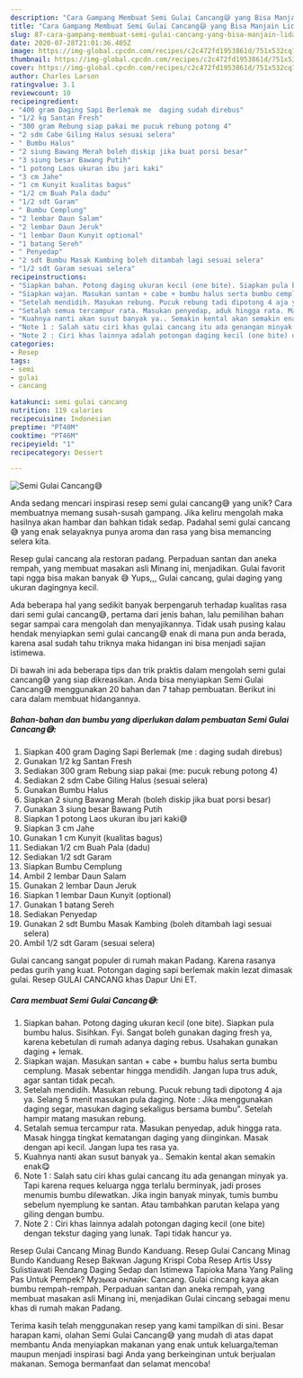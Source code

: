 ```yaml
---
description: "Cara Gampang Membuat Semi Gulai Cancang😅 yang Bisa Manjain Lidah"
title: "Cara Gampang Membuat Semi Gulai Cancang😅 yang Bisa Manjain Lidah"
slug: 87-cara-gampang-membuat-semi-gulai-cancang-yang-bisa-manjain-lidah
date: 2020-07-28T21:01:36.405Z
image: https://img-global.cpcdn.com/recipes/c2c472fd1953861d/751x532cq70/semi-gulai-cancang😅-foto-resep-utama.jpg
thumbnail: https://img-global.cpcdn.com/recipes/c2c472fd1953861d/751x532cq70/semi-gulai-cancang😅-foto-resep-utama.jpg
cover: https://img-global.cpcdn.com/recipes/c2c472fd1953861d/751x532cq70/semi-gulai-cancang😅-foto-resep-utama.jpg
author: Charles Larson
ratingvalue: 3.1
reviewcount: 10
recipeingredient:
- "400 gram Daging Sapi Berlemak me  daging sudah direbus"
- "1/2 kg Santan Fresh"
- "300 gram Rebung siap pakai me pucuk rebung potong 4"
- "2 sdm Cabe Giling Halus sesuai selera"
- " Bumbu Halus"
- "2 siung Bawang Merah boleh diskip jika buat porsi besar"
- "3 siung besar Bawang Putih"
- "1 potong Laos ukuran ibu jari kaki"
- "3 cm Jahe"
- "1 cm Kunyit kualitas bagus"
- "1/2 cm Buah Pala dadu"
- "1/2 sdt Garam"
- " Bumbu Cemplung"
- "2 lembar Daun Salam"
- "2 lembar Daun Jeruk"
- "1 lembar Daun Kunyit optional"
- "1 batang Sereh"
- " Penyedap"
- "2 sdt Bumbu Masak Kambing boleh ditambah lagi sesuai selera"
- "1/2 sdt Garam sesuai selera"
recipeinstructions:
- "Siapkan bahan. Potong daging ukuran kecil (one bite). Siapkan pula bumbu halus. Sisihkan. Fyi. Sangat boleh gunakan daging fresh ya, karena kebetulan di rumah adanya daging rebus. Usahakan gunakan daging + lemak."
- "Siapkan wajan. Masukan santan + cabe + bumbu halus serta bumbu cemplung. Masak sebentar hingga mendidih. Jangan lupa trus aduk, agar santan tidak pecah."
- "Setelah mendidih. Masukan rebung. Pucuk rebung tadi dipotong 4 aja ya. Selang 5 menit masukan pula daging. Note : Jika menggunakan daging segar, masukan daging sekaligus bersama bumbu&#34;. Setelah hampir matang masukan rebung."
- "Setalah semua tercampur rata. Masukan penyedap, aduk hingga rata. Masak hingga tingkat kematangan daging yang diinginkan. Masak dengan api kecil. Jangan lupa tes rasa ya."
- "Kuahnya nanti akan susut banyak ya.. Semakin kental akan semakin enak😋"
- "Note 1 : Salah satu ciri khas gulai cancang itu ada genangan minyak ya. Tapi karena reques keluarga ngga terlalu berminyak, jadi proses menumis bumbu dilewatkan. Jika ingin banyak minyak, tumis bumbu sebelum nyemplung ke santan. Atau tambahkan parutan kelapa yang giling dengan bumbu."
- "Note 2 : Ciri khas lainnya adalah potongan daging kecil (one bite) dengan tekstur daging yang lunak. Tapi tidak hancur ya."
categories:
- Resep
tags:
- semi
- gulai
- cancang

katakunci: semi gulai cancang 
nutrition: 119 calories
recipecuisine: Indonesian
preptime: "PT40M"
cooktime: "PT46M"
recipeyield: "1"
recipecategory: Dessert

---
```



![Semi Gulai Cancang😅](https://img-global.cpcdn.com/recipes/c2c472fd1953861d/751x532cq70/semi-gulai-cancang😅-foto-resep-utama.jpg)

Anda sedang mencari inspirasi resep semi gulai cancang😅 yang unik? Cara membuatnya memang susah-susah gampang. Jika keliru mengolah maka hasilnya akan hambar dan bahkan tidak sedap. Padahal semi gulai cancang😅 yang enak selayaknya punya aroma dan rasa yang bisa memancing selera kita.

Resep gulai cancang ala restoran padang. Perpaduan santan dan aneka rempah, yang membuat masakan asli Minang ini, menjadikan. Gulai favorit tapi ngga bisa makan banyak 😅 Yups,,, Gulai cancang, gulai daging yang ukuran dagingnya kecil.

Ada beberapa hal yang sedikit banyak berpengaruh terhadap kualitas rasa dari semi gulai cancang😅, pertama dari jenis bahan, lalu pemilihan bahan segar sampai cara mengolah dan menyajikannya. Tidak usah pusing kalau hendak menyiapkan semi gulai cancang😅 enak di mana pun anda berada, karena asal sudah tahu triknya maka hidangan ini bisa menjadi sajian istimewa.


Di bawah ini ada beberapa tips dan trik praktis dalam mengolah semi gulai cancang😅 yang siap dikreasikan. Anda bisa menyiapkan Semi Gulai Cancang😅 menggunakan 20 bahan dan 7 tahap pembuatan. Berikut ini cara dalam membuat hidangannya.

<!--inarticleads1-->

##### Bahan-bahan dan bumbu yang diperlukan dalam pembuatan Semi Gulai Cancang😅:

1. Siapkan 400 gram Daging Sapi Berlemak (me : daging sudah direbus)
1. Gunakan 1/2 kg Santan Fresh
1. Sediakan 300 gram Rebung siap pakai (me: pucuk rebung potong 4)
1. Sediakan 2 sdm Cabe Giling Halus (sesuai selera)
1. Gunakan  Bumbu Halus
1. Siapkan 2 siung Bawang Merah (boleh diskip jika buat porsi besar)
1. Gunakan 3 siung besar Bawang Putih
1. Siapkan 1 potong Laos ukuran ibu jari kaki😅
1. Siapkan 3 cm Jahe
1. Gunakan 1 cm Kunyit (kualitas bagus)
1. Sediakan 1/2 cm Buah Pala (dadu)
1. Sediakan 1/2 sdt Garam
1. Siapkan  Bumbu Cemplung
1. Ambil 2 lembar Daun Salam
1. Gunakan 2 lembar Daun Jeruk
1. Siapkan 1 lembar Daun Kunyit (optional)
1. Gunakan 1 batang Sereh
1. Sediakan  Penyedap
1. Gunakan 2 sdt Bumbu Masak Kambing (boleh ditambah lagi sesuai selera)
1. Ambil 1/2 sdt Garam (sesuai selera)


Gulai cancang sangat populer di rumah makan Padang. Karena rasanya pedas gurih yang kuat. Potongan daging sapi berlemak makin lezat dimasak gulai. Resep GULAI CANCANG khas Dapur Uni ET. 

<!--inarticleads2-->

##### Cara membuat Semi Gulai Cancang😅:

1. Siapkan bahan. Potong daging ukuran kecil (one bite). Siapkan pula bumbu halus. Sisihkan. Fyi. Sangat boleh gunakan daging fresh ya, karena kebetulan di rumah adanya daging rebus. Usahakan gunakan daging + lemak.
1. Siapkan wajan. Masukan santan + cabe + bumbu halus serta bumbu cemplung. Masak sebentar hingga mendidih. Jangan lupa trus aduk, agar santan tidak pecah.
1. Setelah mendidih. Masukan rebung. Pucuk rebung tadi dipotong 4 aja ya. Selang 5 menit masukan pula daging. Note : Jika menggunakan daging segar, masukan daging sekaligus bersama bumbu&#34;. Setelah hampir matang masukan rebung.
1. Setalah semua tercampur rata. Masukan penyedap, aduk hingga rata. Masak hingga tingkat kematangan daging yang diinginkan. Masak dengan api kecil. Jangan lupa tes rasa ya.
1. Kuahnya nanti akan susut banyak ya.. Semakin kental akan semakin enak😋
1. Note 1 : Salah satu ciri khas gulai cancang itu ada genangan minyak ya. Tapi karena reques keluarga ngga terlalu berminyak, jadi proses menumis bumbu dilewatkan. Jika ingin banyak minyak, tumis bumbu sebelum nyemplung ke santan. Atau tambahkan parutan kelapa yang giling dengan bumbu.
1. Note 2 : Ciri khas lainnya adalah potongan daging kecil (one bite) dengan tekstur daging yang lunak. Tapi tidak hancur ya.


Resep Gulai Cancang Minag Bundo Kanduang. Resep Gulai Cancang Minag Bundo Kanduang Resep Bakwan Jagung Krispi Coba Resep Artis Ussy Sulistiawati Rendang Daging Sedap dan Istimewa Tapioka Mana Yang Paling Pas Untuk Pempek? Музыка онлайн: Cancang. Gulai cincang kaya akan bumbu rempah-rempah. Perpaduan santan dan aneka rempah, yang membuat masakan asli Minang ini, menjadikan Gulai cincang sebagai menu khas di rumah makan Padang. 

Terima kasih telah menggunakan resep yang kami tampilkan di sini. Besar harapan kami, olahan Semi Gulai Cancang😅 yang mudah di atas dapat membantu Anda menyiapkan makanan yang enak untuk keluarga/teman maupun menjadi inspirasi bagi Anda yang berkeinginan untuk berjualan makanan. Semoga bermanfaat dan selamat mencoba!
